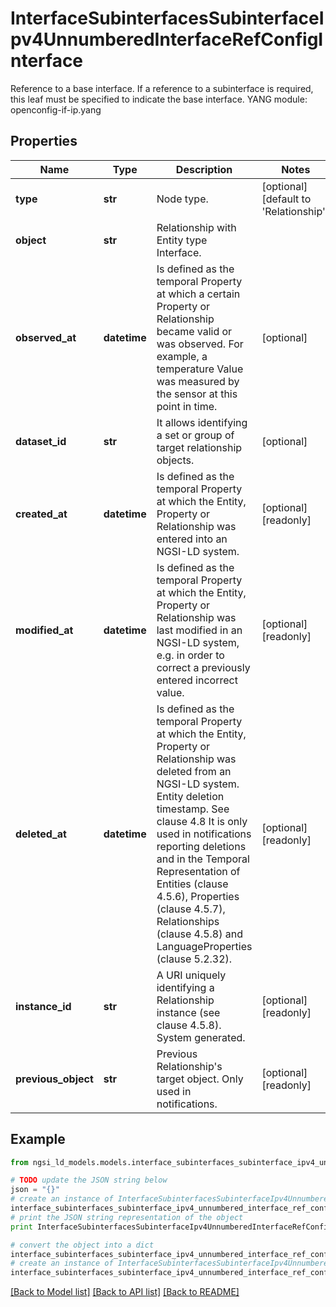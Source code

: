 # InterfaceSubinterfacesSubinterfaceIpv4UnnumberedInterfaceRefConfigInterface

Reference to a base interface. If a reference to a subinterface is required, this leaf must be specified to indicate the base interface.  YANG module: openconfig-if-ip.yang 

## Properties

Name | Type | Description | Notes
------------ | ------------- | ------------- | -------------
**type** | **str** | Node type.  | [optional] [default to 'Relationship']
**object** | **str** | Relationship with Entity type Interface. | 
**observed_at** | **datetime** | Is defined as the temporal Property at which a certain Property or Relationship became valid or was observed. For example, a temperature Value was measured by the sensor at this point in time.  | [optional] 
**dataset_id** | **str** | It allows identifying a set or group of target relationship objects.  | [optional] 
**created_at** | **datetime** | Is defined as the temporal Property at which the Entity, Property or Relationship was entered into an NGSI-LD system.  | [optional] [readonly] 
**modified_at** | **datetime** | Is defined as the temporal Property at which the Entity, Property or Relationship was last modified in an NGSI-LD system, e.g. in order to correct a previously entered incorrect value.  | [optional] [readonly] 
**deleted_at** | **datetime** | Is defined as the temporal Property at which the Entity, Property or Relationship was deleted from an NGSI-LD system.  Entity deletion timestamp. See clause 4.8 It is only used in notifications reporting deletions and in the Temporal Representation of Entities (clause 4.5.6), Properties (clause 4.5.7), Relationships (clause 4.5.8) and LanguageProperties (clause 5.2.32).  | [optional] [readonly] 
**instance_id** | **str** | A URI uniquely identifying a Relationship instance (see clause 4.5.8). System generated.  | [optional] [readonly] 
**previous_object** | **str** | Previous Relationship&#39;s target object. Only used in notifications.  | [optional] [readonly] 

## Example

```python
from ngsi_ld_models.models.interface_subinterfaces_subinterface_ipv4_unnumbered_interface_ref_config_interface import InterfaceSubinterfacesSubinterfaceIpv4UnnumberedInterfaceRefConfigInterface

# TODO update the JSON string below
json = "{}"
# create an instance of InterfaceSubinterfacesSubinterfaceIpv4UnnumberedInterfaceRefConfigInterface from a JSON string
interface_subinterfaces_subinterface_ipv4_unnumbered_interface_ref_config_interface_instance = InterfaceSubinterfacesSubinterfaceIpv4UnnumberedInterfaceRefConfigInterface.from_json(json)
# print the JSON string representation of the object
print InterfaceSubinterfacesSubinterfaceIpv4UnnumberedInterfaceRefConfigInterface.to_json()

# convert the object into a dict
interface_subinterfaces_subinterface_ipv4_unnumbered_interface_ref_config_interface_dict = interface_subinterfaces_subinterface_ipv4_unnumbered_interface_ref_config_interface_instance.to_dict()
# create an instance of InterfaceSubinterfacesSubinterfaceIpv4UnnumberedInterfaceRefConfigInterface from a dict
interface_subinterfaces_subinterface_ipv4_unnumbered_interface_ref_config_interface_form_dict = interface_subinterfaces_subinterface_ipv4_unnumbered_interface_ref_config_interface.from_dict(interface_subinterfaces_subinterface_ipv4_unnumbered_interface_ref_config_interface_dict)
```
[[Back to Model list]](../README.md#documentation-for-models) [[Back to API list]](../README.md#documentation-for-api-endpoints) [[Back to README]](../README.md)


